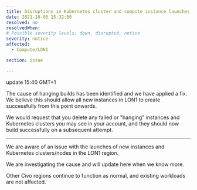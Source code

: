 ```yaml
---
title: Disruptions in Kubernetes cluster and compute instance launches in LON1
date: 2021-10-06 15:32:00
resolved: no
resolvedWhen:
# Possible severity levels: down, disrupted, notice
severity: notice
affected:
  - Compute/LON1

section: issue

---
```


update 15:40 GMT+1

The cause of hanging builds has been identified and we have applied a fix. We believe this should allow all new instances in LON1 to create successfully from this point onwards.

We would request that you delete any failed or "hanging" instances and Kubernetes clusters you may see in your account, and they should now build successfully on a subsequent attempt.

---

We are aware of an issue with the launches of new instances and Kubernetes clusters/nodes in the LON1 region.

We are investigating the cause and will update here when we know more.

Other Civo regions continue to function as normal, and existing workloads are not affected.
